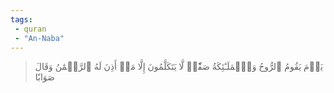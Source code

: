 ```yaml
---
tags: 
 - quran 
 - "An-Naba"
---
```


> يَوۡمَ يَقُومُ ٱلرُّوحُ وَٱلۡمَلَـٰٓئِكَةُ صَفّٗاۖ لَّا يَتَكَلَّمُونَ إِلَّا مَنۡ أَذِنَ لَهُ ٱلرَّحۡمَٰنُ وَقَالَ صَوَابٗا
